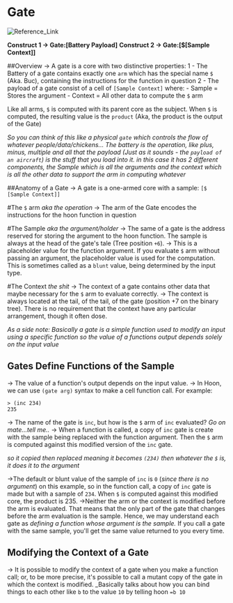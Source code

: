 
# Gate
![Reference_Link](https://urbit.org/docs/tutorials/hoon/gates/)

**Construct 1 -> Gate:[Battery Payload]**
**Construct 2 -> Gate:[$[Sample Context]]**

##Overview
-> A gate is a core with two distinctive properties:
    1 - The Battery of a gate contains exactly one `arm` which has the special name `$` (Aka. Buc), containing the instructions for the function in question
    2 - The payload of a gate consist of a cell of `[Sample Context]` where:
        - Sample = Stores the argument
        - Context = All other data to compute the `$` arm

Like all arms, `$` is computed with its parent core as the subject. When `$` is computed, the resulting value is the `product` (Aka, the product is the output of the Gate)

_So you can think of this like a physical `gate` which controls the flow of whatever people/data/chickens...
The battery is the operation, like plus, minus, multiple and all that
the payload (Just as it sounds - the `payload of an aircraft`) is the stuff that you load into it. in this case it has 2 different components, the Sample which is all the arguments and the context which is all the other data to support the arm in computing whatever_

##Anatomy of a Gate
-> A gate is a one-armed core with a sample: `[$ [Sample Context]]`

#The `$` arm _aka the operation_
-> The arm of the Gate encodes the instructions for the hoon function in question

#The Sample _aka the argument/holder_
-> The same of a gate is the address reserved for storing the argument to the hoon function. The sample is always at the head of the gate's tale (Tree position `+6`).
-> This is a placeholder value for the function argument. If you evaluate `$` arm without passing an argument, the placeholder value is used for the computation. This is sometimes called as a `blunt` value, being determined by the input type.

#The Context _the shit_
-> The context of a gate contains other data that maybe necessary for the `$` arm to evaluate correctly.
-> The context is always located at the tail, of the tail, of the gate (position +7 on the binary tree). There is no requirement that the context have any particular arrangement, though it often dose.

_As a side note: Basically a gate is a simple function used to modify an input using a specific function so the value of a functions output depends solely on the input value_

## Gates Define Functions of the Sample
-> The value of a function's output depends on the input value.
-> In Hoon, we can use `(gate arg)` syntax to make a cell function call. For example:
```
> (inc 234)
235
```
-> The name of the gate is `inc`, but how is the `$` arm of `inc` evaluated? _Go on mate...tell me.._
-> When a function is called, a copy of `inc` gate is create with the sample being replaced with the function argument. Then the `$` arm is computed against this modified version of the `inc` gate.

_so it copied then replaced meaning it becomes `(234)` then whatever the `$` is, it does it to the argument_

->The default or blunt value of the sample of `inc` is `0` (_since there is no argument_) on this example, so in the function call, a copy of `inc` gate is made but with a sample of `234`. When `$` is computed against this modified core, the product is 235.
->Neither the arm or the context is modified before the arm is evaluated. That means that the only part of the gate that changes before the arm evaluation is the sample. Hence, we may understand each gate as *defining a function whose argument is the sample.* If you call a gate with the same sample, you'll get the same value returned to you every time.

## Modifying the Context of a Gate
-> It is possible to modify the context of a gate when you make a function call; or, to be more precise, it's possible to call a mutant copy of the gate in which the context is modified. _Basically talks about how you can bind things to each other like `b` to the value `10` by telling hoon `=b 10`
